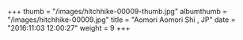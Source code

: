 +++
thumb = "/images/hitchhike-00009-thumb.jpg"
albumthumb = "/images/hitchhike-00009.jpg"
title = "Aomori Aomori Shi , JP"
date = "2016:11:03 12:00:27"
weight = 9
+++
